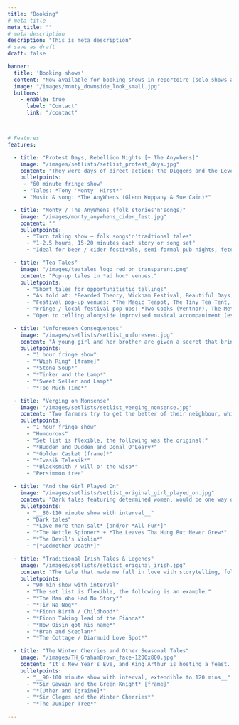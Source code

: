 ```yaml
---
title: "Booking"
# meta title
meta_title: ""
# meta description
description: "This is meta description"
# save as draft
draft: false

banner:
  title: 'Booking shows'
  content: "Now available for booking shows in reportoire (solo shows and shows with *The AnyWhens*) as well as customs sets, pop-up performances (*Tea Tales*).<br/><br/>*Paid performances, ticket splits, festival entry, beer'n'cider, cake, jam and biscuits, etc.*<br/><br/>"
  image: "/images/monty_downside_look_small.jpg"
  buttons:
    - enable: true
      label: "Contact"
      link: "/contact"



# Features
features:

  - title: "Protest Days, Rebellion Nights [+ The Anywhens]"
    image: "/images/setlists/setlist_protest_days.jpg"
    content: "They were days of direct action: the Diggers and the Levellers, the Plug Drawer rioters and the Pentrich rebels; the followers of King Ludd, and of Captain Swing; of juries, and spies; of executions, and alibis.<br/><br/>The tales of their actions are many; the songs of their deeds are still sung.<br/><br/>And today? Today we will hear some of those stories; some of those songs; so sit back, and let the Protest tales begin."
    bulletpoints:
     - "60 minute fringe show"
     - "Tales: *Tony 'Monty' Hirst*"
     - "Music & song: *The AnyWhens (Glenn Koppany & Sue Cain)*"

  - title: "Monty / The AnyWhens (folk stories'n'songs)"
    image: "/images/monty_anywhens_cider_fest.jpg"
    content: ""
    bulletpoints:
      - "Turn taking show — folk songs'n'tradtional tales"
      - "1-2.5 hours, 15-20 minutes each story or song set"
      - "Ideal for beer / cider festivals, semi-formal pub nights, fetes"

  - title: "Tea Tales"
    image: "/images/teatales_logo_red_on_transparent.png"
    content: "Pop-up tales in *ad hoc* venues."
    bulletpoints:
      - "Short tales for opportunitistic tellings"
      - "As told at: *Bearded Theory, Wickham Festival, Beautiful Days, Ventnor Fringe*"
      - "Festival pop-up venues: *The Magic Teapot, The Tiny Tea Tent, The Something Else Tea Tent*"
      - "Fringe / local festival pop-ups: *Two Cooks (Ventnor), The Met (Ventnor)*"
      - "Open to telling alongside improvised musical accompaniment (esp. guitar, fiddle/violin, piano)"

  - title: "Unforeseen Consequences"
    image: "/images/setlists/setlist_unforeseen.jpg"
    content: "A young girl and her brother are given a secret that brings a community together, before a King’s purchase from a traveling tinker ruins his banqueting table. A family heirloom and a kindly deed bring other stories to mind, all in a world with too much time.…"
    bulletpoints:
      - "1 hour fringe show"
      - "*Wish Ring* [frame]"
      - "*Stone Soup*"
      - "*Tinker and the Lamp*"
      - "*Sweet Seller and Lamp*"
      - "*Too Much Time*"

  - title: "Verging on Nonsense"
    image: "/images/setlists/setlist_verging_nonsense.jpg"
    content: "Two farmers try to get the better of their neighbour, whilst a young prince accepts a challenge to win a beautiful princess. A childless old couple are blessed with a child, a blacksmith does a deal with a devil, and young man certainly knows how to use his head."
    bulletpoints:
      - "1 hour fringe show"
      - "Humourous"
      - "Set list is flexible, the following was the original:"
      - "*Hudden and Dudden and Donal O'Leary*"
      - "*Golden Casket (frame)*"
      - "*Ivasik Telesik*"
      - "*Blacksmith / will o' the wisp*"
      - "Persimmon tree"

  - title: "And the Girl Played On"
    image: "/images/setlists/setlist_original_girl_played_on.jpg"
    content: "Dark tales featuring determined women, would be one way of putting it...<br/><br/>What happens when a father asks his a daughters a question he probably shouldn't? Or when the Wolf comes calling? Hear tell of the girl who followed her dream, and nearly ended up losing it, and the other whose dream turned into a nightmare, if only she had realised it was so..."
    bulletpoints:
      - "__80-110 minute show with interval__"
      - "Dark tales"
      - "*Love more than salt* [and/or *All Fur*]"
      - "*The Nettle Spinner* + *The Leaves Tha Hung But Never Grew*"
      - "*The Devil's Violin*"
      - "[*Godmother Death*]"

  - title: "Traditional Irish Tales & Legends"
    image: "/images/setlists/setlist_original_irish.jpg"
    content: "The tale that made me fall in love with storytelling, followed by collection of tales from the Fenian Cycle, relating the history of Fionn Mac Cumhail, his son Oísin, and the warriors of the Fianna."
    bulletpoints:
      - "90 min show with interval"
      - "The set list is flexible, the following is an example:"
      - "*The Man Who Had No Story*"
      - "*Tir Na Nog*"
      - "*Fionn Birth / Childhood*"
      - "*Fionn Taking lead of the Fianna*"
      - "*How Oisin got his name*"
      - "*Bran and Sceolan*"
      - "*The Cottage / Diarmuid Love Spot*"

  - title: "The Winter Cherries and Other Seasonal Tales"
    image: "/images/TH_GrahamBrown_face-1200x800.jpg"
    content: "It's New Year's Eve, and King Arthur is hosting a feast. With little for the knights to report, a storyteller tells a tale of Christmas at the Court of Arthur's father, Uther Pendragon, and the arrival of Sir Cleges, a once generous knight now fallen on hard times. By some miracle, his cherry tree bore fruit that midwinter Christmas day, but what happened next, when he tried to give the cherries to the King?<br/><br/>As Arthur's feast is interrupted by the arrival of a mysterious stranger, the Green Knight lays down a Christmas challenge, and Sir Gawain steps up to meet it — but at what cost to himself?<br/><br/>The mood in the court changes, and the storyteller tells a darker tale, of another a tree, under which a young woman prays that she will be blessed with a child as red as blood and as white as snow. *(If you think the Grimm Brothers’ fairy tales are just for children, then think again...)*<br/><br/>Finally, the year turns, and with it, Sir Gawain must set out on his quest to find the Green Knight and complete his challenge."
    bulletpoints:
      - "__90-100 minute show with interval, extendible to 120 mins__"
      - "*Sir Gawain and the Green Knight* [frame]"
      - "*[Uther and Igraine]*"
      - "*Sir Cleges and the Winter Cherries*"
      - "*The Juniper Tree*"
      
---
```

